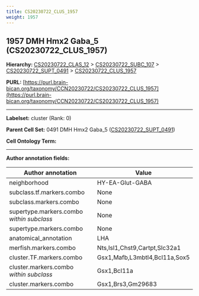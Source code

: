 ```yaml
---
title: CS20230722_CLUS_1957
weight: 1957
---
```

## 1957 DMH Hmx2 Gaba_5 (CS20230722_CLUS_1957)
<b>Hierarchy: </b>
[CS20230722_CLAS_12](../CS20230722_CLAS_12) >
[CS20230722_SUBC_107](../CS20230722_SUBC_107) >
[CS20230722_SUPT_0491](../CS20230722_SUPT_0491) >
[CS20230722_CLUS_1957](../CS20230722_CLUS_1957)

**PURL:** [https://purl.brain-bican.org/taxonomy/CCN20230722/CS20230722_CLUS_1957](https://purl.brain-bican.org/taxonomy/CCN20230722/CS20230722_CLUS_1957)

---


**Labelset:** cluster (Rank: 0)

**Parent Cell Set:** 0491 DMH Hmx2 Gaba_5 ([CS20230722_SUPT_0491](../CS20230722_SUPT_0491))



**Cell Ontology Term:** 

[MARKER GENES.]: #


---

[TRANSFERRED ANNOTATIONS.]: #


[AUTHOR ANNOTATION FIELDS.]: #


**Author annotation fields:**

| Author annotation | Value |
|-------------------|-------|
|neighborhood|HY-EA-Glut-GABA|
|subclass.tf.markers.combo|None|
|subclass.markers.combo|None|
|supertype.markers.combo _within subclass_|None|
|supertype.markers.combo|None|
|anatomical_annotation|LHA|
|merfish.markers.combo|Nts,Isl1,Chst9,Cartpt,Slc32a1|
|cluster.TF.markers.combo|Gsx1,Mafb,L3mbtl4,Bcl11a,Sox5|
|cluster.markers.combo _within subclass_|Gsx1,Bcl11a|
|cluster.markers.combo|Gsx1,Brs3,Gm29683|
